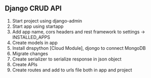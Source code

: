 ## Django CRUD API

1. Start project using django-admin
2. Start app using startapp
3. Add app name, cors headers and rest framework to settings -> INSTALLED_APPS
4. Create models in app
5. Install dnspython [Cloud Module], djongo to connect MongoDB
6. Migrate changes
7. Create serializer to serialize response in json object
8. Create APIs
9. Create routes and add to urls file both in app and project
